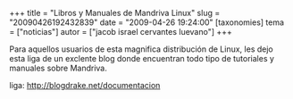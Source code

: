 +++
title = "Libros y Manuales de Mandriva Linux"
slug = "20090426192432839"
date = "2009-04-26 19:24:00"
[taxonomies]
tema = ["noticias"]
autor = ["jacob israel cervantes luevano"]
+++

Para aquellos usuarios de esta magnifica distribución de Linux, les dejo
esta liga de un exclente blog donde encuentran todo tipo de tutoriales y
manuales sobre Mandriva.

liga:
<a href="http://blogdrake.net/documentacion">http://blogdrake.net/documentacion</a>

